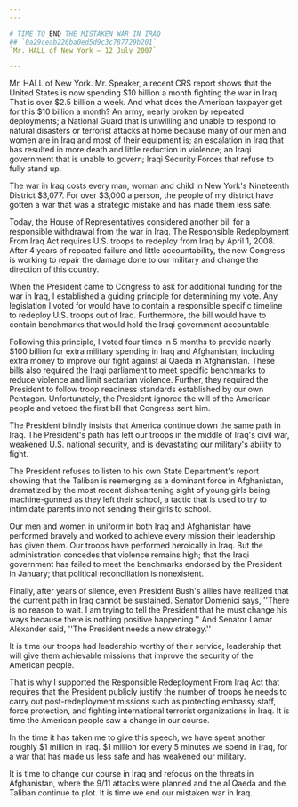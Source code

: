 ```yaml
---
---

# TIME TO END THE MISTAKEN WAR IN IRAQ
## `0a29ceab226ba0ed5d9c3c787729b201`
`Mr. HALL of New York — 12 July 2007`

---
```



Mr. HALL of New York. Mr. Speaker, a recent CRS report shows that the 
United States is now spending $10 billion a month fighting the war in 
Iraq. That is over $2.5 billion a week. And what does the American 
taxpayer get for this $10 billion a month? An army, nearly broken by 
repeated deployments; a National Guard that is unwilling and unable to 
respond to natural disasters or terrorist attacks at home because many 
of our men and women are in Iraq and most of their equipment is; an 
escalation in Iraq that has resulted in more death and little reduction 
in violence; an Iraqi government that is unable to govern; Iraqi 
Security Forces that refuse to fully stand up.

The war in Iraq costs every man, woman and child in New York's 
Nineteenth District $3,077. For over $3,000 a person, the people of my 
district have gotten a war that was a strategic mistake and has made 
them less safe.

Today, the House of Representatives considered another bill for a 
responsible withdrawal from the war in Iraq. The Responsible 
Redeployment From Iraq Act requires U.S. troops to redeploy from Iraq 
by April 1, 2008. After 4 years of repeated failure and little 
accountability, the new Congress is working to repair the damage done 
to our military and change the direction of this country.

When the President came to Congress to ask for additional funding for 
the war in Iraq, I established a guiding principle for determining my 
vote. Any legislation I voted for would have to contain a responsible 
specific timeline to redeploy U.S. troops out of Iraq. Furthermore, the 
bill would have to contain benchmarks that would hold the Iraqi 
government accountable.

Following this principle, I voted four times in 5 months to provide 
nearly $100 billion for extra military spending in Iraq and 
Afghanistan, including extra money to improve our fight against al 
Qaeda in Afghanistan. These bills also required the Iraqi parliament to 
meet specific benchmarks to reduce violence and limit sectarian 
violence. Further, they required the President to follow troop 
readiness standards established by our own Pentagon. Unfortunately, the 
President ignored the will of the American people and vetoed the first 
bill that Congress sent him.

The President blindly insists that America continue down the same 
path in Iraq. The President's path has left our troops in the middle of 
Iraq's civil war, weakened U.S. national security, and is devastating 
our military's ability to fight.

The President refuses to listen to his own State Department's report 
showing that the Taliban is reemerging as a dominant force in 
Afghanistan, dramatized by the most recent disheartening sight of young 
girls being machine-gunned as they left their school, a tactic that is 
used to try to intimidate parents into not sending their girls to 
school.

Our men and women in uniform in both Iraq and Afghanistan have 
performed bravely and worked to achieve every mission their leadership 
has given them. Our troops have performed heroically in Iraq. But the 
administration concedes that violence remains high; that the Iraqi 
government has failed to meet the benchmarks endorsed by the President 
in January; that political reconciliation is nonexistent.

Finally, after years of silence, even President Bush's allies have 
realized that the current path in Iraq cannot be sustained. Senator 
Domenici says, ''There is no reason to wait. I am trying to tell the 
President that he must change his ways because there is nothing 
positive happening.'' And Senator Lamar Alexander said, ''The President 
needs a new strategy.''

It is time our troops had leadership worthy of their service, 
leadership that will give them achievable missions that improve the 
security of the American people.

That is why I supported the Responsible Redeployment From Iraq Act 
that requires that the President publicly justify the number of troops 
he needs to carry out post-redeployment missions such as protecting 
embassy staff, force protection, and fighting international terrorist 
organizations in Iraq. It is time the American people saw a change in 
our course.



In the time it has taken me to give this speech, we have spent 
another roughly $1 million in Iraq. $1 million for every 5 minutes we 
spend in Iraq, for a war that has made us less safe and has weakened 
our military.

It is time to change our course in Iraq and refocus on the threats in 
Afghanistan, where the 9/11 attacks were planned and the al Qaeda and 
the Taliban continue to plot. It is time we end our mistaken war in 
Iraq.
